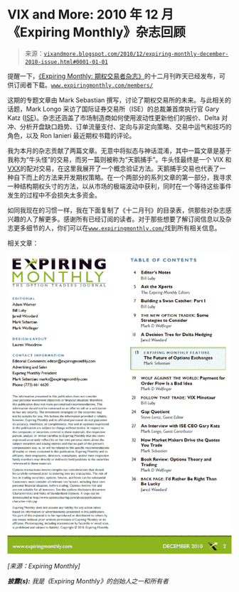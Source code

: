 <!--yml

分类：未分类

日期：2024-05-18 16:55:49

-->

# VIX and More: 2010 年 12 月《Expiring Monthly》杂志回顾

> 来源：[`vixandmore.blogspot.com/2010/12/expiring-monthly-december-2010-issue.html#0001-01-01`](http://vixandmore.blogspot.com/2010/12/expiring-monthly-december-2010-issue.html#0001-01-01)

提醒一下，[《Expiring Monthly: 期权交易者杂志》](http://www.expiringmonthly.com/)的十二月刊昨天已经发布，可供订阅者下载。[`www.expiringmonthly.com/members/`](http://www.expiringmonthly.com/members/)

这期的专题文章由 Mark Sebastian 撰写，讨论了期权交易所的未来。与此相关的话题，Mark Longo 采访了国际证券交易所（ISE）的总裁兼首席执行官 Gary Katz ([ISE](http://vixandmore.blogspot.com/search/label/ISE))。杂志还涵盖了市场制造商如何使用波动性更新他们的报价、Delta 对冲、分析开盘缺口趋势、订单流量支付、定向与非定向策略、交易中运气和技巧的角色，以及 Ron Ianieri 最近期权书籍的评论。

我为本月的杂志贡献了两篇文章。无意中将拟态与神话混淆，其中一篇文章是基于我称为“牛头怪”的交易，而另一篇则被称为“天鹅捕手”。牛头怪最终是一个 VIX 和[VXX](http://vixandmore.blogspot.com/search/label/VXX)的配对交易，在这里我展开了一个概念验证方法。天鹅捕手交易也代表了一种自下而上的方法来开发期权策略。在一个两部分的系列文章的第一部分，我寻求一种结构期权头寸的方法，以从市场的极端波动中获利，同时在一个等待这些事件发生的过程中不会损失太多资金。

如同我现在的习惯一样，我在下面复制了《十二月刊》的目录表，供那些对杂志感兴趣的人了解更多。感谢所有已经订阅的读者。对于那些想要了解订阅信息以及杂志更多细节的人，你们可以在[`www.expiringmonthly.com/`](http://www.expiringmonthly.com/)找到所有相关信息。

相关文章：

![](img/5728daf04e10fd53039cd0ebd57f4376.png)

*[来源：Expiring Monthly]*

***披露(s):*** *我是《Expiring Monthly》的创始人之一和所有者*
